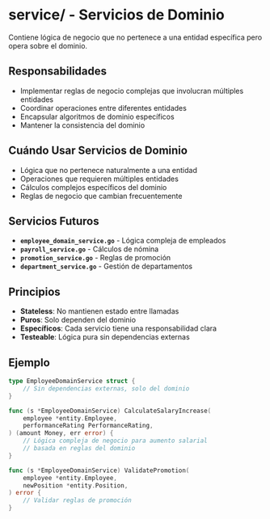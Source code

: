 # service/ - Servicios de Dominio

Contiene lógica de negocio que no pertenece a una entidad específica pero opera sobre el dominio.

## Responsabilidades

- Implementar reglas de negocio complejas que involucran múltiples entidades
- Coordinar operaciones entre diferentes entidades
- Encapsular algoritmos de dominio específicos
- Mantener la consistencia del dominio

## Cuándo Usar Servicios de Dominio

- Lógica que no pertenece naturalmente a una entidad
- Operaciones que requieren múltiples entidades
- Cálculos complejos específicos del dominio
- Reglas de negocio que cambian frecuentemente

## Servicios Futuros

- **`employee_domain_service.go`** - Lógica compleja de empleados
- **`payroll_service.go`** - Cálculos de nómina
- **`promotion_service.go`** - Reglas de promoción
- **`department_service.go`** - Gestión de departamentos

## Principios

- **Stateless**: No mantienen estado entre llamadas
- **Puros**: Solo dependen del dominio
- **Específicos**: Cada servicio tiene una responsabilidad clara
- **Testeable**: Lógica pura sin dependencias externas

## Ejemplo

```go
type EmployeeDomainService struct {
    // Sin dependencias externas, solo del dominio
}

func (s *EmployeeDomainService) CalculateSalaryIncrease(
    employee *entity.Employee,
    performanceRating PerformanceRating,
) (amount Money, err error) {
    // Lógica compleja de negocio para aumento salarial
    // basada en reglas del dominio
}

func (s *EmployeeDomainService) ValidatePromotion(
    employee *entity.Employee,
    newPosition *entity.Position,
) error {
    // Validar reglas de promoción
}
```
